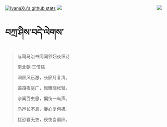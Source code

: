[![IvanaXu's github stats](https://github-readme-stats.vercel.app/api?username=IvanaXu&show_icons=true&theme=vue-dark)](https://github.com/anuraghazra/github-readme-stats)
<img align="right" src="https://github-readme-stats.vercel.app/api/top-langs/?username=IvanaXu&langs_count=8&theme=graywhite" />
<img src="https://github-readme-stats.vercel.app/api/wakatime?username=IvanaXu&layout=compact&langs_count=8&theme=vue-dark&custom_title=Programming~Times/SinceJul.29.2021" />
# བཀྲ་ཤིས་བདེ་ལེགས་
> 与司马治书同闻邻妇夜织诗
>
> 南北朝·王僧孺
>
> 洞房风已激，长廊月复清。
> 
> 蔼蔼夜庭广，飘飘晓帐轻。
> 
> 杂闻百虫思，偏伤一鸟声。
> 
> 鸟声长不息，妾心复何极。
> 
> 犹恐君无衣，夜夜当窗织。